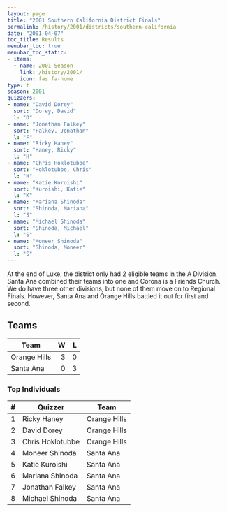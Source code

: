 ```yaml
---
layout: page
title: "2001 Southern California District Finals"
permalink: /history/2001/districts/southern-california
date: "2001-04-07"
toc_title: Results
menubar_toc: true
menubar_toc_static:
- items:
  - name: 2001 Season
    link: /history/2001/
    icon: fas fa-home
type: t
season: 2001
quizzers:
- name: "David Dorey"
  sort: "Dorey, David"
  l: "D"
- name: "Jonathan Falkey"
  sort: "Falkey, Jonathan"
  l: "F"
- name: "Ricky Haney"
  sort: "Haney, Ricky"
  l: "H"
- name: "Chris Hoklotubbe"
  sort: "Hoklotubbe, Chris"
  l: "H"
- name: "Katie Kuroishi"
  sort: "Kuroishi, Katie"
  l: "K"
- name: "Mariana Shinoda"
  sort: "Shinoda, Mariana"
  l: "S"
- name: "Michael Shinoda"
  sort: "Shinoda, Michael"
  l: "S"
- name: "Moneer Shinoda"
  sort: "Shinoda, Moneer"
  l: "S"
---
```


At the end of Luke, the district only had 2 eligible teams in the A Division. Santa Ana combined their teams into one and Corona is a Friends Church.
We do have three other divisions, but none of them move on to Regional Finals. However, Santa Ana and Orange Hills battled it out for first and second.

## Teams

| Team         |    W |    L |
| ------------ | ---: | ---: |
| Orange Hills |    3 |    0 |
| Santa Ana    |    0 |    3 |

### Top Individuals

|    # | Quizzer          | Team         |
| ---: | ---------------- | ------------ |
|    1 | Ricky Haney      | Orange Hills |
|    2 | David Dorey      | Orange Hills |
|    3 | Chris Hoklotubbe | Orange Hills |
|    4 | Moneer Shinoda   | Santa Ana    |
|    5 | Katie Kuroishi   | Santa Ana    |
|    6 | Mariana Shinoda  | Santa Ana    |
|    7 | Jonathan Falkey  | Santa Ana    |
|    8 | Michael Shinoda  | Santa Ana    |